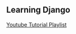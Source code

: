 ## Learning Django

[Youtube Tutorial Playlist](https://youtube.com/playlist?list=PLu71SKxNbfoDOf-6vAcKmazT92uLnWAgy&si=dao6oTii-I3jjiqj)